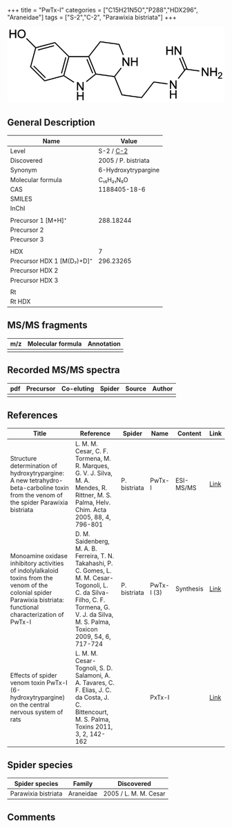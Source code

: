 +++
title = "PwTx-I"
categories = ["C15H21N5O","P288","HDX296",
"Araneidae"]
tags = ["S-2","C-2",
"Parawixia bistriata"]
+++

![](/img/PwTx-I.png)

## General Description

| Name                      | Value                                             |
|---------------------------|---------------------------------------------------|
| Level                     | S-2 / [C-2](https://doi.org/10.1002/hlca.200590056) |
| Discovered                | 2005 / P. bistriata                               |
| Synonym                   | 6-Hydroxytrypargine                               |
| Molecular formula         | C₁₅H₂₁N₅O                                         |
| CAS                       | 1188405-18-6                                      |
| SMILES |   |
| InChI  |   |
|                           |                                                   |
| Precursor 1 [M+H]⁺        | 288.18244                                         |
| Precursor 2               |                                                   |
| Precursor 3               |                                                   |
|                           |                                                   |
| HDX                       | 7                                                 |
| Precursor HDX 1 [M(D₇)+D]⁺ | 296.23265                                         |
| Precursor HDX 2           |                                                   |
| Precursor HDX 3           |                                                   |
|                           |                                                   |
| Rt                        |                                                   |
| Rt HDX                    |                                                   |

## MS/MS fragments

| m/z | Molecular formula | Annotation |
|-----|-------------------|------------|
|     |                   |            |

## Recorded MS/MS spectra

| pdf | Precursor | Co-eluting | Spider | Source | Author |
|-----|-----------|------------|--------|--------|--------|
|     |           |            |        |        |        |

## References

| Title                                                                                                                                                              | Reference                                                                                                                                                                                     | Spider       | Name       | Content   | Link                                                                 |
|--------------------------------------------------------------------------------------------------------------------------------------------------------------------|-----------------------------------------------------------------------------------------------------------------------------------------------------------------------------------------------|--------------|------------|-----------|----------------------------------------------------------------------|
| Structure determination of hydroxytrypargine: A new tetrahydro-beta-carboline toxin from the venom of the spider Parawixia bistriata                               | L. M. M. Cesar, C. F. Tormena, M. R. Marques, G. V. J. Silva, M. A. Mendes, R. Rittner, M. S. Palma, Helv. Chim. Acta 2005, 88, 4, 796-801                                                    | P. bistriata | PwTx-I     | ESI-MS/MS | [Link](https://doi.org/10.1002/hlca.200590056)                               |
| Monoamine oxidase inhibitory activities of indolylalkaloid toxins from the venom of the colonial spider Parawixia bistriata: functional characterization of PwTx-I | D. M. Saidenberg, M. A. B. Ferreira, T. N. Takahashi, P. C. Gomes, L. M. M. Cesar-Togonoli, L. C. da Silva-Filho, C. F. Tormena, G. V. J. da Silva, M. S. Palma, Toxicon 2009, 54, 6, 717-724 | P. bistriata | PwTx-I (3) | Synthesis | [Link](https://doi.org/10.1016/j.toxicon.2009.05.027)                        |
| Effects of spider venom toxin PwTx-I (6-hydroxytrypargine) on the central nervous system of rats                                                                   | L. M. M. Cesar-Tognoli, S. D. Salamoni, A. A. Tavares, C. F. Elias, J. C. da Costa, J. C. Bittencourt, M. S. Palma, Toxins 2011, 3, 2, 142-162                                                |              | PxTx-I     |           | [Link](https://www.ncbi.nlm.nih.gov/pmc/articles/PMC3202814/?report=classic) |

## Spider species

| Spider species      | Family    | Discovered            |
|---------------------|-----------|-----------------------|
| Parawixia bistriata | Araneidae | 2005 / L. M. M. Cesar |

## Comments